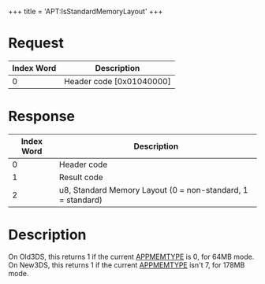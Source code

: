 +++
title = 'APT:IsStandardMemoryLayout'
+++

# Request

| Index Word | Description                |
|------------|----------------------------|
| 0          | Header code \[0x01040000\] |

# Response

| Index Word | Description                                                 |
|------------|-------------------------------------------------------------|
| 0          | Header code                                                 |
| 1          | Result code                                                 |
| 2          | u8, Standard Memory Layout (0 = non-standard, 1 = standard) |

# Description

On Old3DS, this returns 1 if the current
[APPMEMTYPE](Configuration_Memory#appmemtype "wikilink") is 0, for 64MB
mode. On New3DS, this returns 1 if the current
[APPMEMTYPE](Configuration_Memory#appmemtype "wikilink") isn't 7, for
178MB mode.
